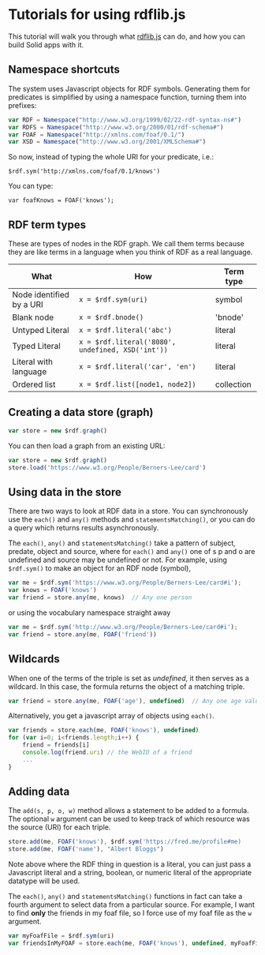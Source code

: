 # Tutorials for using rdflib.js

This tutorial will walk you through what [rdflib.js](https://github.com/linkeddata/rdflib.js) can do, and how you can build Solid apps with it.

## Namespace shortcuts

The system uses Javascript objects for RDF symbols. Generating them for predicates is simplified by using a namespace function, turning them into prefixes:

```Javascript
var RDF = Namespace("http://www.w3.org/1999/02/22-rdf-syntax-ns#")
var RDFS = Namespace("http://www.w3.org/2000/01/rdf-schema#")
var FOAF = Namespace("http://xmlns.com/foaf/0.1/")
var XSD = Namespace("http://www.w3.org/2001/XMLSchema#")
```

So now, instead of typing the whole URI for your predicate, i.e.:

```
$rdf.sym('http://xmlns.com/foaf/0.1/knows')
```

You can type:

```
var foafKnows = FOAF('knows');
```

## RDF term types

These are types of nodes in the RDF graph. We call them terms because they are like terms in a language when you think of RDF as a real language.

| What | How | Term type |
|--------|------|--------|
| Node identified by a URI | `x = $rdf.sym(uri)` | symbol	|
| Blank node | `x = $rdf.bnode()` | 'bnode' |
| Untyped Literal | `x = $rdf.literal('abc')` | literal |
| Typed Literal | `x = $rdf.literal('8080', undefined, XSD('int'))` | literal |
| Literal with language | `x = $rdf.literal('car', 'en')` | literal |
| Ordered list | `x = $rdf.list([node1, node2])` | collection	|

## Creating a data store (graph)

```Javascript
var store = new $rdf.graph()
```

You can then load a graph from an existing URL:

```Javascript
var store = new $rdf.graph()
store.load('https://www.w3.org/People/Berners-Lee/card')
```

## Using data in the store

There are two ways to look at RDF data in a store. You can synchronously use the `each()` and `any()` methods and `statementsMatching()`, or you can do a query which returns results asynchronously.

The `each()`, `any()` and `statementsMatching()` take a pattern of subject, predate, object and source, where for `each()` and `any()` one of s p and o are undefined and source may be undefined or not. For example, using `$rdf.sym()` to make an object for an RDF node (symbol),

```Javascript
var me = $rdf.sym('https://www.w3.org/People/Berners-Lee/card#i');
var knows = FOAF('knows')
var friend = store.any(me, knows)  // Any one person 
```

or using the vocabulary namespace straight away

```Javascript
var me = $rdf.sym('http://www.w3.org/People/Berners-Lee/card#i');
var friend = store.any(me, FOAF('friend'))
```

## Wildcards

When one of the terms of the triple is set as *undefined*, it then serves as a wildcard. In this case, the formula returns the object of a matching triple. 

```Javascript
var friend = store.any(me, FOAF('age'), undefined)  // Any one age value
```

Alternatively, you get a javascript array of objects using `each()`.

```Javascript
var friends = store.each(me, FOAF('knows'), undefined)
for (var i=0; i<friends.length;i++) {
    friend = friends[i]
    console.log(friend.uri) // the WebID of a friend
    ...
}
```

## Adding data

The `add(s, p, o, w)` method allows a statement to be added to a formula. The optional `w` argument can be used to keep track of which resource was the source (URI) for each triple.

```Javascript
store.add(me, FOAF('knows'), $rdf.sym('https://fred.me/profile#me)
store.add(me, FOAF('name'), "Albert Bloggs")
```
 
Note above where the RDF thing in question is a literal, you can just pass a Javascript literal and a string, boolean, or numeric literal of the appropriate datatype will be used.

The `each()`, `any()` and `statementsMatching()` functions in fact can take a fourth argument to select data from a particular source. For example, I want to find **only** the friends in my foaf file, so I force use of my foaf file as the `w` argument.

```Javascript
var myFoafFile = $rdf.sym(uri)
var friendsInMyFOAF = store.each(me, FOAF('knows'), undefined, myFoafFile)
```
